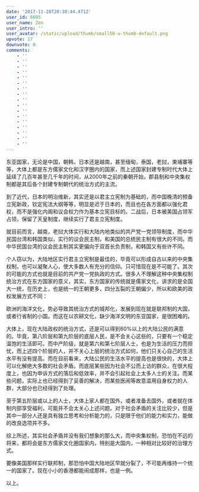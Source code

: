 ```yaml
---
date: '2017-11-28T20:30:44.471Z'
user_id: 6695
user_name: Zen
user_intro: ''
user_avatar: /static/upload/thumb/small50-u-thumb-default.png
upvote: 17
downvote: 0
comments:
    - ''
    - ''
    - ''
    - ''
    - ''
    - ''
    - ''
    - ''
    - ''
    - ''
    - ''
    - ''
    - ''
    - ''
    - ''
    - ''
    - ''
---
```


东亚国家，无论是中国，朝韩，日本还是越南，甚至缅甸，泰国，老挝，柬埔寨等等，大体上都是东方儒家文化和汉字圈内的国家，而上述国家封建专制时代大体上延续了几百年甚至几千年的时间，从2000年之前的秦朝开始，郡县制和中央集权制都是其后各个封建专制朝代的统治方式的主流。

到了近代，日本的明治维新，其实还是以君主立宪制为基础的，而中国晚清的预备立宪新政，钦定宪法大纲等等，明显是迟于日本的，而且也在各方面都以强化君权，而不是强化内阁和议会权力作为基本立宪目标的。二战后，日本被美国占领军占领，保留了天皇制度，继续实行了君主立宪制度。

就目前而言，越南，老挝大体实行和大陆内地类似的共产党一党领导制度，而中华民国台湾和韩国类似，实行的议会民主制，和美国的总统民主制有很大的不同。而中华民国台湾的议会民主制其实更偏向于双首长负责制，和韩国又有些许不同。

个人窃以为，大陆地区实行君主立宪制是最佳的，毕竟可以形成自古以来的中央集权制，也可以凝聚人心，使大多数人有充分的信仰。只可惜现在是不可能了。其次的可能的方式也就是目前的共产党一党执政的方式。很多人不理解这种中央集权制统治方式在东方国家的意义，其实，东方国家的传统就是儒家文化，讲求的是全国大一统，在历史上，也是统一的王朝更多，四分五裂的王朝偏少，所以和欧美的政权发展方式不同：

欧洲的海洋文化，势必导致其统治方式的城邦化，发展到现在就是联邦制的大国，或者行省制的小国。而这在以农耕文化，缺少海洋文明的东亚国家，是很困难的。

大体上，现在大陆政权的统治方式，还是可以得到60%以上的大陆公民的满意的。毕竟，第八阶层和第九阶层的底层人民，是不会关心这些的，只要有一个稳定温饱的生活即可。而中产阶级，就是第六和第七阶层人士，也是为生活的压力而担忧，而上述四个阶层的人，并不关心上层的统治方式如何，他们只关心自己的生活水平有没有提高。而在目前看来，大陆公民的生活水平的提高也是很快的，大体上可以化解绝大多数的社会矛盾。而底层某些因为社会不公而上访的群众，在很大程度上，也因为申诉方式的落后和低效率，并不会引起社会上太多人士的关注。而某些问题，实际上也已经得到了妥善的解决，而某些医闹等故意滥用自身权力的人群，大部分也已经得到了处理。

至于第五阶层或以上的人士，大体上家人都在国外，或者准备去国外，或者就在体制内部享受福利，可能并不会太关心上述问题。对于社会矛盾的关注比较少，但是其中一部分人还是具有独立思考和分析能力的，只是限于他们的能力和实力，能做的改良选项并不多。

综上所述，其实社会矛盾并没有我们想象的那么大，而中央集权制，恐怕在不远的将来，都将会是东方儒家文化圈国家内，特别是大国内，一种相对比较好的治理方式。

要像美国那样实行联邦制，那恐怕中国大陆地区早就分裂了，不可能再维持一个统一的国家了。现在小小的香港都能闹成那样，也是一例。

以上。
